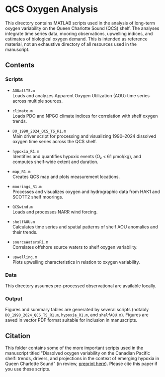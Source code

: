 # QCS Oxygen Analysis

This directory contains MATLAB scripts used in the analysis of long-term oxygen variability on the Queen Charlotte Sound (QCS) shelf. The analyses integrate time series data, mooring observations, upwelling indices, and estimates of biological oxygen demand. This is intended as reference material, not an exhaustive directory of all resources used in the manuscript.

## Contents

### Scripts

- `AOUallTS.m`  
  Loads and analyzes Apparent Oxygen Utilization (AOU) time series across multiple sources.

- `climate.m`  
  Loads PDO and NPGO climate indices for correlation with shelf oxygen trends.

- `DO_1990_2024_QCS_TS_R1.m`  
  Main driver script for processing and visualizing 1990–2024 dissolved oxygen time series across the QCS shelf.

- `hypoxia_R1.m`  
  Identifies and quantifies hypoxic events (O₂ < 61 μmol/kg), and computes shelf-wide extent and duration.

- `map_R1.m`  
  Creates QCS map and plots measurement locations.
  
- `moorings_R1.m`  
  Processes and visualizes oxygen and hydrographic data from HAK1 and SCOTT2 shelf moorings.

- `QCSwind.m`  
  Loads and processes NARR wind forcing.

- `shelfAOU.m`  
  Calculates time series and spatial patterns of shelf AOU anomalies and their trends.

- `sourceWatersR1.m`  
  Correlates offshore source waters to shelf oxygen variability.

- `upwelling.m`  
  Plots upwelling characteristics in relation to oxygen variability.

### Data

This directory assumes pre-processed observational are available locally.

### Output

Figures and summary tables are generated by several scripts (notably `DO_1990_2024_QCS_TS_R1.m`, `hypoxia_R1.m`, and `shelfAOU.m`). Figures are saved in vector PDF format suitable for inclusion in manuscripts.

## Citation

This folder contains some of the more important scripts used in the manuscript titled "Dissolved oxygen variability on the Canadian Pacific shelf: trends, drivers, and projections in the context of emerging hypoxia in Queen Charlotte Sound" (in review, [preprint here](https://doi.org/10.22541/essoar.174117442.29335954/v1)). Please cite this paper if you use these scripts. 


